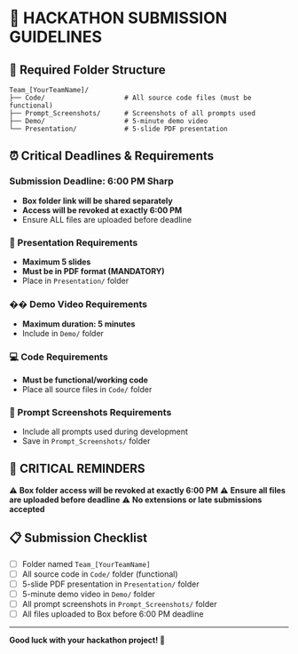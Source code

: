 # 🚀 HACKATHON SUBMISSION GUIDELINES

## 📁 Required Folder Structure
```
Team_[YourTeamName]/
├── Code/                    # All source code files (must be functional)
├── Prompt_Screenshots/      # Screenshots of all prompts used
├── Demo/                    # 5-minute demo video
└── Presentation/            # 5-slide PDF presentation
```

## ⏰ Critical Deadlines & Requirements

### Submission Deadline: 6:00 PM Sharp
- **Box folder link will be shared separately**
- **Access will be revoked at exactly 6:00 PM**
- Ensure ALL files are uploaded before deadline

### 📝 Presentation Requirements
- **Maximum 5 slides**
- **Must be in PDF format (MANDATORY)**
- Place in `Presentation/` folder

### �� Demo Video Requirements
- **Maximum duration: 5 minutes**
- Include in `Demo/` folder

### 💻 Code Requirements
- **Must be functional/working code**
- Place all source files in `Code/` folder

### 📸 Prompt Screenshots Requirements
- Include all prompts used during development
- Save in `Prompt_Screenshots/` folder

## 🚨 CRITICAL REMINDERS

⚠️ **Box folder access will be revoked at exactly 6:00 PM**
⚠️ **Ensure all files are uploaded before deadline**
⚠️ **No extensions or late submissions accepted**

## 📋 Submission Checklist

- [ ] Folder named `Team_[YourTeamName]`
- [ ] All source code in `Code/` folder (functional)
- [ ] 5-slide PDF presentation in `Presentation/` folder
- [ ] 5-minute demo video in `Demo/` folder
- [ ] All prompt screenshots in `Prompt_Screenshots/` folder
- [ ] All files uploaded to Box before 6:00 PM deadline

---

**Good luck with your hackathon project! 🎉**
